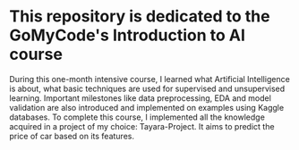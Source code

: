 # This repository is dedicated to the GoMyCode's Introduction to AI course 
During this one-month intensive course, I learned what Artificial Intelligence is about, what basic techniques are used for supervised and unsupervised learning. Important milestones like data preprocessing, EDA and model validation are also introduced and implemented on examples using Kaggle databases. 
To complete this course, I implemented all the knowledge acquired in a project of my choice: Tayara-Project. It aims to predict the price of car based on its features. 
